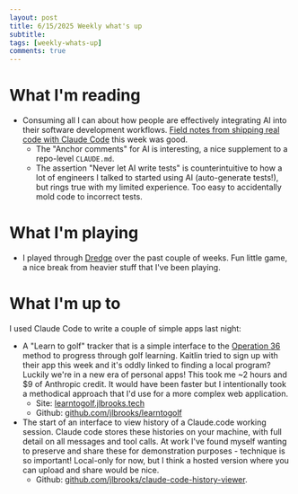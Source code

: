 ```yaml
---
layout: post
title: 6/15/2025 Weekly what's up
subtitle: 
tags: [weekly-whats-up]
comments: true
---
```


# What I'm reading
- Consuming all I can about how people are effectively integrating AI into their software development workflows. [Field notes from shipping real code with Claude Code](https://diwank.space/field-notes-from-shipping-real-code-with-claude) this week was good.
	- The "Anchor comments" for AI is interesting, a nice supplement to a repo-level `CLAUDE.md`.
	- The assertion "Never let AI write tests" is counterintuitive to how a lot of engineers I talked to started using AI (auto-generate tests!), but rings true with my limited experience. Too easy to accidentally mold code to incorrect tests.

# What I'm playing
- I played through [Dredge](https://store.steampowered.com/app/1562430/DREDGE/) over the past couple of weeks. Fun little game, a nice break from heavier stuff that I've been playing.

# What I'm up to
I used Claude Code to write a couple of simple apps last night:
- A "Learn to golf" tracker that is a simple interface to the [Operation 36](https://operation36.golf/) method to progress through golf learning. Kaitlin tried to sign up with their app this week and it's oddly linked to finding a local program? Luckily we're in a new era of personal apps! This took me ~2 hours and $9 of Anthropic credit. It would have been faster but I intentionally took a methodical approach that I'd use for a more complex web application.
	- Site: [learntogolf.jlbrooks.tech](https://learntogolf.jlbrooks.tech/)
	- Github: [github.com/jlbrooks/learntogolf](https://github.com/jlbrooks/learntogolf)
- The start of an interface to view history of a Claude.code working session. Claude code stores these histories on your machine, with full detail on all messages and tool calls. At work I've found myself wanting to preserve and share these for demonstration purposes - technique is so important! Local-only for now, but I think a hosted version where you can upload and share would be nice.
	- Github: [github.com/jlbrooks/claude-code-history-viewer](https://github.com/jlbrooks/claude-code-history-viewer).
